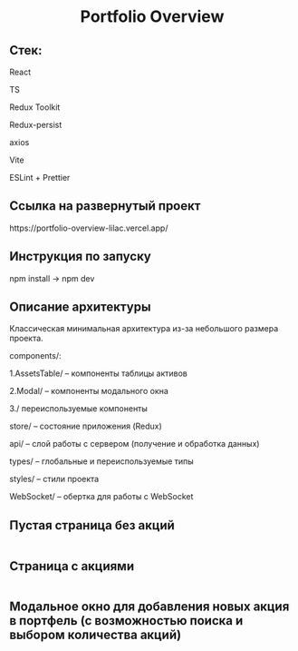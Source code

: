 <h1 align="center">Portfolio Overview</h1>
<h2>Стек: </h2>

React

TS

Redux Toolkit

Redux-persist

axios

Vite

ESLint + Prettier
<h2>Ссылка на развернутый проект</h2>
https://portfolio-overview-lilac.vercel.app/
<h2>Инструкция по запуску</h2>

npm install -> npm dev

<h2>Описание архитектуры</h2>

Классическая минимальная архитектура из-за небольшого размера проекта.

components/:

1.AssetsTable/ – компоненты таблицы активов

2.Modal/ – компоненты модального окна

3./ переиспользуемые компоненты

store/ – состояние приложения (Redux)

api/ – слой работы с сервером (получение и обработка данных)

types/ – глобальные и переиспользуемые типы

styles/ – стили проекта

WebSocket/ – обертка для работы с WebSocket

<h2>Пустая страница без акций</h2>
<img alt="" src="https://github.com/user-attachments/assets/d006da17-36f2-41c4-8317-e14fc27a9132">
<h2>Страница с акциями</h2>
<img alt="" src="https://github.com/user-attachments/assets/1938cf5b-d06b-4328-943f-0e5c46eaa5ac">
<h2>Модальное окно для добавления новых акция в портфель (с возможностью поиска и выбором количества акций)</h2>
<img alt="" src="https://github.com/user-attachments/assets/434e5fb9-bdf4-43ac-914d-4bd8fd8b3ab2">


